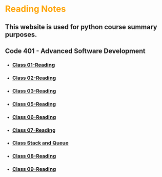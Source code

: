 # **<span style="color:orange">Reading Notes</span>**
## This website is used for python course summary purposes.

## Code 401 - Advanced Software Development


* ### [Class 01-Reading](./Read%20_class01.md)
* ### [Class 02-Reading](./Read_class02.md)
* ### [Class 03-Reading](./Read_class03.md)
* ### [Class 05-Reading](./Read_class05.md)
* ### [Class 06-Reading](./Read_class06.md)
* ### [Class 07-Reading](./Read_class07.md)
* ### [Class Stack and Queue](./Read_Stacks%20%26%20Queues.md)
* ### [Class 08-Reading](./Read_class08.md)
* ### [Class 09-Reading](./Read_class09.md)


